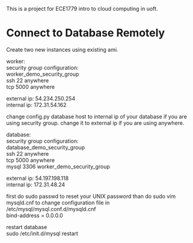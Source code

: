 This is a project for ECE1779 intro to cloud computing in uoft.

# Connect to Database Remotely
Create two new instances using existing ami.

worker:  
security group configuration:    
worker_demo_security_group   
ssh 22 anywhere  
tcp 5000 anywhere  

external ip: 54.234.250.254  
internal ip: 172.31.54.162

change config.py database host to internal ip of your database if you are using security group. change it to external ip if you are using anywhere.

database:  
security group configuration:   
database_demo_security_group  
ssh 22 anywhere  
tcp 5000 anywhere  
mysql 3306 worker_demo_security_group  

external ip: 54.197.198.118  
internal ip: 172.31.48.24

first do sudo passwd to reset your UNIX password
than do sudo vim mysqld.cnf to
change configuration file in /etc/mysql/mysql.conf.d/mysqld.cnf  
bind-address = 0.0.0.0

restart database  
sudo /etc/init.d/mysql restart
